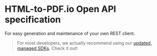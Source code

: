 # HTML-to-PDF.io Open API specification
For easy generation and maintenance of your own REST client.

> For most developers, we actually recommend using our [updated, managed SDKs](https://html-to-pdf.io/docs/getting-started/use-an-sdk). Check it out!
